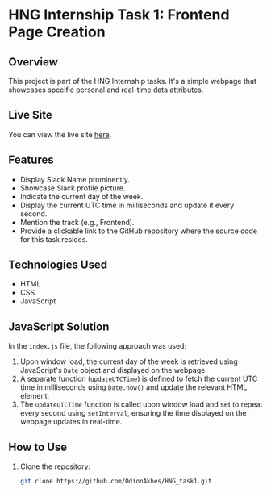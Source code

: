 # HNG Internship Task 1: Frontend Page Creation

## Overview

This project is part of the HNG Internship tasks. It's a simple webpage that showcases specific personal and real-time data attributes.

## Live Site

You can view the live site [here](https://hng-task1-flame.vercel.app/).

## Features

- Display Slack Name prominently.
- Showcase Slack profile picture.
- Indicate the current day of the week.
- Display the current UTC time in milliseconds and update it every second.
- Mention the track (e.g., Frontend).
- Provide a clickable link to the GitHub repository where the source code for this task resides.

## Technologies Used

- HTML
- CSS
- JavaScript

## JavaScript Solution

In the `index.js` file, the following approach was used:

1. Upon window load, the current day of the week is retrieved using JavaScript's `Date` object and displayed on the webpage.
2. A separate function (`updateUTCTime`) is defined to fetch the current UTC time in milliseconds using `Date.now()` and update the relevant HTML element.
3. The `updateUTCTime` function is called upon window load and set to repeat every second using `setInterval`, ensuring the time displayed on the webpage updates in real-time.

## How to Use

1. Clone the repository:
   ```bash
   git clone https://github.com/OdionAkhes/HNG_task1.git
